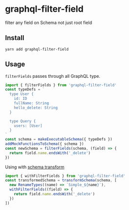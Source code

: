 # graphql-filter-field
filter any field on Schema not just root field

## Install
```
yarn add graphql-filter-field
```
## Usage

`filterFields` passes through all GraphQL type.
``` javascript
import { filterFields } from 'graphql-filter-field'
const typeDefs = `
  type User {
    id: ID
    fullName: String
    hello_delete: String
  }

  type Query {
    users: [User]
  }
`
const schema = makeExecutableSchema({ typeDefs })
addMockFunctionsToSchema({ schema })
const newSchema = filterFields(schema, (field) => {
  return field.name.endsWith('_delete')
})
```

Using with [schema transform](https://www.apollographql.com/docs/graphql-tools/schema-transforms.html)

``` javascript
import { withFilterFields } from 'graphql-filter-field'
const transformedSchema = transformSchema(schema, [
  new RenameTypes((name) => `Simple_${name}`),
  withFilterFields((field) => {
    return field.name.endsWith('_delete')
  })
])
```